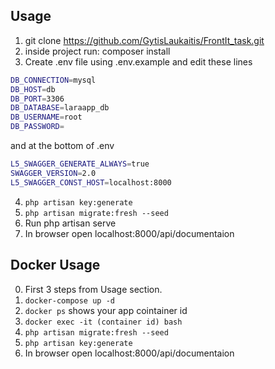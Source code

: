 

## Usage

1. git clone https://github.com/GytisLaukaitis/FrontIt_task.git
2. inside project run: composer install
3. Create .env file using .env.example and edit these lines  


```bash
DB_CONNECTION=mysql
DB_HOST=db
DB_PORT=3306
DB_DATABASE=laraapp_db
DB_USERNAME=root
DB_PASSWORD=
```
and at the bottom of .env

```bash
L5_SWAGGER_GENERATE_ALWAYS=true  
SWAGGER_VERSION=2.0  
L5_SWAGGER_CONST_HOST=localhost:8000  
```  

4. `php artisan key:generate`
5. `php artisan migrate:fresh --seed`
6. Run php artisan serve
7. In browser open localhost:8000/api/documentaion

## Docker Usage
0. First 3 steps from Usage section.
1. `docker-compose up -d`
2. `docker ps` shows your app cointainer id
3. `docker exec -it (container id) bash`
4. `php artisan migrate:fresh --seed`
5. `php artisan key:generate`
6. In browser open localhost:8000/api/documentaion


